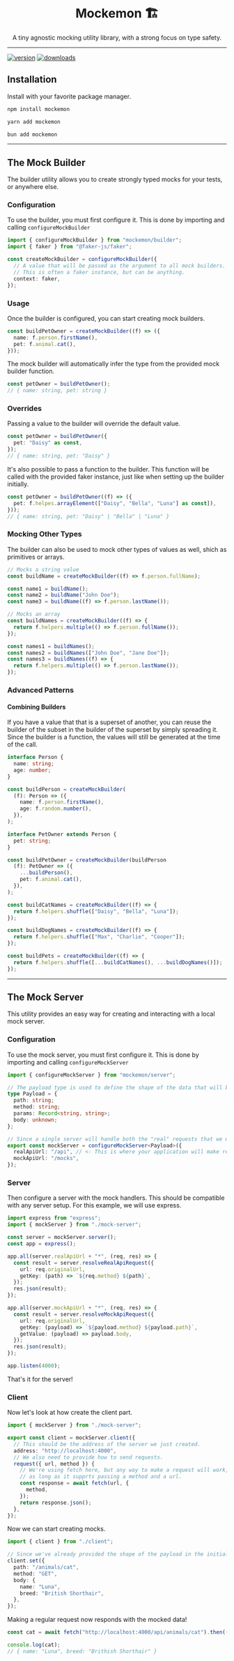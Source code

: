 <div align="center">
  <h1>Mockemon  🏗️</h1>

  <p>A tiny agnostic mocking utility library, with a strong focus on type safety.</p>

  <hr/>
</div>

[version-badge]: https://img.shields.io/npm/v/mockemon.svg?style=flat-square
[downloads-badge]: https://img.shields.io/npm/dm/mockemon.svg?style=flat-square
[package]: https://www.npmjs.com/package/mockemon
[npmtrends]: http://www.npmtrends.com/mockemon

[![version][version-badge]][package]
[![downloads][downloads-badge]][npmtrends]

## Installation

Install with your favorite package manager.

```sh
npm install mockemon
```

```sh
yarn add mockemon
```

```sh
bun add mockemon
```

<hr/>

## The Mock Builder

The builder utility allows you to create strongly typed mocks for your tests, or anywhere else.

### Configuration

To use the builder, you must first configure it. This is done by importing and calling `configureMockBuilder`

```ts
import { configureMockBuilder } from "mockemon/builder";
import { faker } from "@faker-js/faker";

const createMockBuilder = configureMockBuilder({
  // A value that will be passed as the argument to all mock builders.
  // This is often a faker instance, but can be anything.
  context: faker,
});
```

### Usage

Once the builder is configured, you can start creating mock builders.

```ts
const buildPetOwner = createMockBuilder((f) => ({
  name: f.person.firstName(),
  pet: f.animal.cat(),
}));
```

The mock builder will automatically infer the type from the provided mock builder function.

```ts
const petOwner = buildPetOwner();
// { name: string, pet: string }
```

### Overrides

Passing a value to the builder will override the default value.

```ts
const petOwner = buildPetOwner({
  pet: "Daisy" as const,
});
// { name: string, pet: "Daisy" }
```

It's also possible to pass a function to the builder. This function will be called with the provided faker instance, just like when setting up the builder initially.

```ts
const petOwner = buildPetOwner((f) => ({
  pet: f.helpes.arrayElement(["Daisy", "Bella", "Luna"] as const]),
}));
// { name: string, pet: "Daisy" | "Bella" | "Luna" }
```

### Mocking Other Types

The builder can also be used to mock other types of values as well, shich as primitives or arrays.

```ts
// Mocks a string value
const buildName = createMockBuilder((f) => f.person.fullName);

const name1 = buildName();
const name2 = buildName("John Doe");
const name3 = buildName((f) => f.person.lastName());
```

```ts
// Mocks an array
const buildNames = createMockBuilder((f) => {
  return f.helpers.multiple(() => f.person.fullName());
});

const names1 = buildNames();
const names2 = buildNames(["John Doe", "Jane Doe"]);
const names3 = buildNames((f) => {
  return f.helpers.multiple(() => f.person.lastName());
});
```

### Advanced Patterns

#### Combining Builders

If you have a value that that is a superset of another, you can reuse the builder of the subset in the builder of the superset by simply spreading it. Since the builder is a function, the values will still be generated at the time of the call.

```ts
interface Person {
  name: string;
  age: number;
}

const buildPerson = createMockBuilder(
  (f): Person => ({
    name: f.person.firstName(),
    age: f.random.number(),
  }),
);

interface PetOwner extends Person {
  pet: string;
}

const buildPetOwner = createMockBuilder(buildPerson
  (f): PetOwner => ({
    ...buildPerson(),
    pet: f.animal.cat(),
  }),
);
```

```ts
const buildCatNames = createMockBuilder((f) => {
  return f.helpers.shuffle(["Daisy", "Bella", "Luna"]);
});

const buildDogNames = createMockBuilder((f) => {
  return f.helpers.shuffle(["Max", "Charlie", "Cooper"]);
});

const buildPets = createMockBuilder((f) => {
  return f.helpers.shuffle([...buildCatNames(), ...buildDogNames()]);
});
```

<hr/>

## The Mock Server

This utility provides an easy way for creating and interacting with a local mock server.

### Configuration

To use the mock server, you must first configure it. This is done by importing and calling `configureMockServer`

```ts
import { configureMockServer } from "mockemon/server";

// The payload type is used to define the shape of the data that will be sent to the server. This can be any shape, since you have full control over how you use it. We'll see this further down.
type Payload = {
  path: string;
  method: string;
  params: Record<string, string>;
  body: unknown;
};

// Since a single server will handle both the "real" requests that we want to serve our mocks to as well as the requests that facilitates the mocking, we need to be able to distinguish between the two.
export const mockServer = configureMockServer<Payload>({
  realApiUrl: "/api", // <- This is where your application will make regular requests.
  mockApiUrl: "/mocks",
});
```

### Server

Then configure a server with the mock handlers. This should be compatible with any server setup.
For this example, we will use express.

```ts
import express from "express";
import { mockServer } from "./mock-server";

const server = mockServer.server();
const app = express();

app.all(server.realApiUrl + "*", (req, res) => {
  const result = server.resolveRealApiRequest({
    url: req.originalUrl,
    getKey: (path) => `${req.method} ${path}`,
  });
  res.json(result);
});

app.all(server.mockApiUrl + "*", (req, res) => {
  const result = server.resolveMockApiRequest({
    url: req.originalUrl,
    getKey: (payload) => `${payload.method} ${payload.path}`,
    getValue: (payload) => payload.body,
  });
  res.json(result);
});

app.listen(4000);
```

That's it for the server!

### Client

Now let's look at how create the client part.

```ts
import { mockServer } from "./mock-server";

export const client = mockServer.client({
  // This should be the address of the server we just created.
  address: "http://localhost:4000",
  // We also need to provide how to send requests.
  request({ url, method }) {
    // We're using fetch here, but any way to make a request will work,
    // as long as it supprts passing a method and a url.
    const response = await fetch(url, {
      method,
    });
    return response.json();
  },
});
```

Now we can start creating mocks.

```ts
import { client } from "./client";

// Since we've already provided the shape of the payload in the initial configuration, we get some nice intellisense here.
client.set({
  path: "/animals/cat",
  method: "GET",
  body: {
    name: "Luna",
    breed: "British Shorthair",
  },
});
```

Making a regular request now responds with the mocked data!

```ts
const cat = await fetch("http://localhost:4000/api/animals/cat").then((res) => res.json());

console.log(cat);
// { name: "Luna", breed: "Brithish Shorthair" }
```
